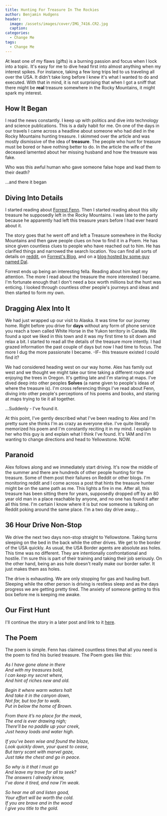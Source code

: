 ```yaml
---
title: Hunting For Treasure In The Rockies
author: Benjamin Hudgens
header:
  image: /assets/images/cover/IMG_7416.CR2.jpg
  caption:
categories:
  - Change Me
tags:
  - Change Me
---
```


At least one of my flaws (gifts) is a burning passion and focus when I lock into a topic.  It's easy for me to dive head first into almost anything when my interest spikes.  For instance, taking a few long trips led to us traveling all over the USA.  It didn't take long before I knew it's what I wanted to do and executed.  With that in mind, it is not surprising that when I got a sniff that there might be **real** treasure somewhere in the Rocky Mountains, it might spark my interest.  

## How It Began

I read the news constantly.  I keep up with politics and dive into technology and science publications.  This is a daily habit for me.  On one of the days in our travels I came across a headline about someone who had died in the Rocky Mountains hunting treasure.  I skimmed over the article and was mostly dismissive of the idea of **treasure**.  The people who hunt for treasure must be bored or have nothing better to do.  In the article the wife of the deceased lamented about her missing husband and how the treasure was fake.

Who was this awful human who gave someone false hope and lead them to their death?

...and there it began

## Diving Into Details

I started reading about [Forrest Fenn](https://www.oldsantafetradingco.com/blog/).  Then I started reading about this silly treasure he supposedly left in the Rocky Mountains.  I was late to the party because he apparently had left this treasure years before I had ever heard about it.  

The story goes that he went off and left a Treasure somewhere in the Rocky Mountains and then gave people clues on how to find it in a Poem.  He has since given countless clues to people who have reached out to him.  He has clarified things and narrowed the search location.  You can find all sorts of details on [reddit](https://www.reddit.com/r/FindingFennsGold/), on [Forrest's Blog](https://www.oldsantafetradingco.com/blog/), and on a [blog hosted by some guy named Dal](http://dalneitzel.com/).

Forrest ends up being an interesting fella. Reading about him kept my attention. The more I read about the treasure the more interested I became.  I'm fortunate enough that I don't need a box worth millions but the hunt was enticing.  I looked through countless other people's journeys and ideas and then started to form my own.  

## Dragging Alex Into It

We had just wrapped up our visit to Alaska.  It was time for our journey home.  Right before you drive for **days** without any form of phone service you reach a town called White Horse in the Yukon territory in Canada.  We found a spot we liked in this town and it was my first time to sit down and relax a bit.  I started to read all the details of the treasure more intently.  I had grazed information the past couple of days but now I had time to focus.  The more I dug the more passionate I became.  -IF- this treasure existed I could find it?

We had considered heading west on our way home.  Alex has family out west and we thought we might take our time taking a different route and enjoying the trees in Oregon. It's getting late and I'm staring at maps.  I've dived deep into other peoples **Solves** (a name given to people's ideas of where the treasure is).  I'm cross referencing things I've read about Fenn, diving into other people's perceptions of his poems and books, and staring at maps trying to tie it all together.  

...Suddenly - I've found it.

At this point, I've gently described what I've been reading to Alex and I'm pretty sure she thinks I'm as crazy as everyone else.  I've quite literally memorized his poem and I'm constantly reciting it in my mind.  I explain to her who this guy is and explain what I think I've found.  It's 1AM and I'm wanting to change directions and head to Yellowstone.  NOW.

## Paranoid

Alex follows along and we immediately start driving.  It's now the middle of the summer and there are hundreds of other people hunting for the treasure.  Some of them post their failures on Reddit or other blogs.  I'm monitoring reddit and I come across a post that hints the treasure hunter might be on the same path as me.  This lights a fire in me.  After all, this treasure has been sitting there for years, supposedly dropped off by an 80 year old man in a place reachable by anyone, and no one has found it after all this time.  I'm certain I know where it is but now someone is talking on Reddit poking around the same place.  I'm a two day drive away...

## 36 Hour Drive Non-Stop

We drive the next two days non-stop straight to Yellowstone.  Taking turns sleeping on the bed in the back while the other drives.  We get to the border of the USA quickly.  As usual, the USA Border agents are absolute ass holes.  This time was no different.  They are intentionally confrontational and hostile.  I'm sure this is part of their training and taking their job seriously.  On the other hand, being an ass hole doesn't really make our border safer.  It just makes them ass holes.

The drive is exhausting.  We are only stopping for gas and hauling butt.  Sleeping while the other person is driving is restless sleep and as the days progress we are getting pretty tired.  The anxiety of someone getting to this box before me is keeping me awake.

## Our First Hunt

I'll continue the story in a later post and link to it [here]().

## The Poem

The poem is simple. Fenn has claimed countless times that all you need is the poem to find his buried treasure.  The Poem goes like this:

*As I have gone alone in there*<br>
*And with my treasures bold,*<br>
*I can keep my secret where,*<br>
*And hint of riches new and old.*

*Begin it where warm waters halt*<br>
*And take it in the canyon down,*<br>
*Not far, but too far to walk.*<br>
*Put in below the home of Brown.*

*From there it’s no place for the meek,*<br>
*The end is ever drawing nigh;*<br>
*There’ll be no paddle up your creek,*<br>
*Just heavy loads and water high.*

*If you’ve been wise and found the blaze,*<br>
*Look quickly down, your quest to cease,*<br>
*But tarry scant with marvel gaze,*<br>
*Just take the chest and go in peace.*

*So why is it that I must go*<br>
*And leave my trove for all to seek?*<br>
*The answers I already know,*<br>
*I’ve done it tired, and now I’m weak.*

*So hear me all and listen good,*<br>
*Your effort will be worth the cold.*<br>
*If you are brave and in the wood*<br>
*I give you title to the gold.*
